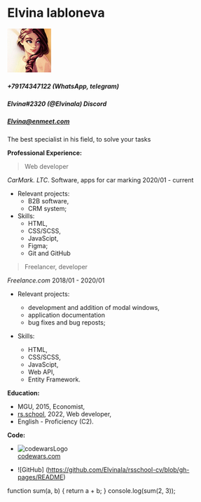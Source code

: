 # Elvina Iabloneva

![photo](img/foto.jpg)

##### +79174347122 (WhatsApp, telegram)
##### Elvina#2320 (@ElvinaIa) Discord
##### Elvina@enmeet.com


The best specialist in his field, to solve your tasks

**Professional Experience:**
>Web developer

*CarMark. LTC*. Software, apps for car marking
2020/01 - current

* Relevant projects:
  + B2B software,
  + CRM system;
* Skills:
  + HTML,
  + CSS/SCSS,
  + JavaScipt,
  + Figma;
  + Git and GitHub

>Freelancer, developer

*Freelance.com*
2018/01 - 2020/01

* Relevant projects:
  + development and addition of modal windows,
  + application documentation
  + bug fixes and bug reposts;

* Skills:
  + HTML,
  + CSS/SCSS,
  + JavaScipt,
  + Web API,
  + Entity Framework.

**Education:**
+ MGU, 2015, Economist,
+ [rs.school](https://rs.school/), 2022, Web developer,
+ English - Proficiency (C2).


**Code:**

+ ![codewarsLogo](https://www.codewars.com/users/ElvinaIa/badges/micro)   
[codewars.com](https://www.codewars.com/users/ElvinaIa/stats) 

+ ![GitHub] (https://github.com/ElvinaIa/rsschool-cv/blob/gh-pages/README)

function sum(a, b) {
		return a + b;
	}
	console.log(sum(2, 3));


